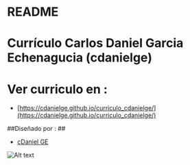 # README #

# Currículo  Carlos Daniel Garcia Echenagucia (cdanielge)

# Ver curriculo en : 
* [https://cdanielge.github.io/curriculo_cdanielge/](https://cdanielge.github.io/curriculo_cdanielge/)


##Diseñado por : ##
* [cDaniel GE](https://github.com/cdanielge)

![Alt text](https://avatars0.githubusercontent.com/u/8324782?v=3&u=86621fcce09d699436004e6b1542f2b1e3c117f0&s=400)


